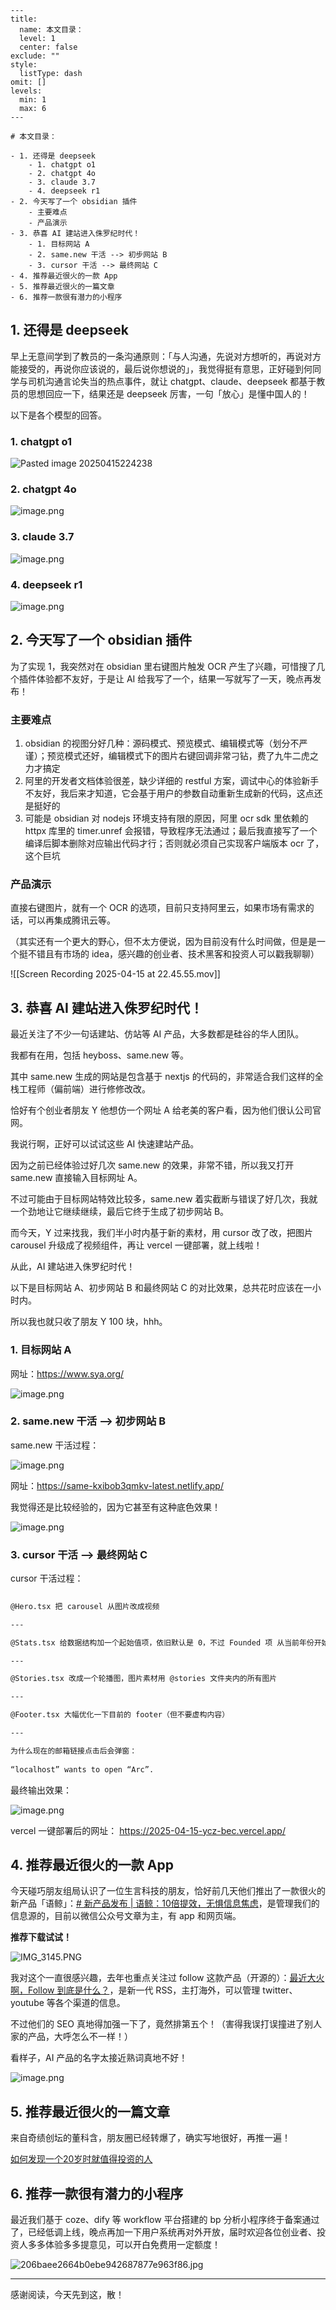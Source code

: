 
```insta-toc
---
title:
  name: 本文目录：
  level: 1
  center: false
exclude: ""
style:
  listType: dash
omit: []
levels:
  min: 1
  max: 6
---

# 本文目录：

- 1. 还得是 deepseek
    - 1. chatgpt o1
    - 2. chatgpt 4o
    - 3. claude 3.7
    - 4. deepseek r1
- 2. 今天写了一个 obsidian 插件
    - 主要难点
    - 产品演示
- 3. 恭喜 AI 建站进入侏罗纪时代！
    - 1. 目标网站 A
    - 2. same.new 干活 --> 初步网站 B
    - 3. cursor 干活 --> 最终网站 C
- 4. 推荐最近很火的一款 App
- 5. 推荐最近很火的一篇文章
- 6. 推荐一款很有潜力的小程序
```

## 1. 还得是 deepseek

早上无意间学到了教员的一条沟通原则：「与人沟通，先说对方想听的，再说对方能接受的，再说你应该说的，最后说你想说的」，我觉得挺有意思，正好碰到何同学与司机沟通言论失当的热点事件，就让 chatgpt、claude、deepseek 都基于教员的思想回应一下，结果还是 deepseek 厉害，一句「放心」是懂中国人的！

以下是各个模型的回答。

### 1. chatgpt o1



![Pasted image 20250415224238](https://poketto.oss-cn-hangzhou.aliyuncs.com/Pasted%20image%2020250415224238.png?x-oss-process=image/resize,w_800/quality,q_95)

### 2. chatgpt 4o

![image.png](https://poketto.oss-cn-hangzhou.aliyuncs.com/20250415224405.png?x-oss-process=image/resize,w_800/quality,q_100)

### 3. claude 3.7

![image.png](https://poketto.oss-cn-hangzhou.aliyuncs.com/20250415224457.png?x-oss-process=image/resize,w_800/quality,q_100)


### 4. deepseek r1

![image.png](https://poketto.oss-cn-hangzhou.aliyuncs.com/20250415224515.png?x-oss-process=image/resize,w_800/quality,q_100)



## 2. 今天写了一个 obsidian 插件

为了实现 1，我突然对在 obsidian 里右键图片触发 OCR 产生了兴趣，可惜搜了几个插件体验都不友好，于是让 AI 给我写了一个，结果一写就写了一天，晚点再发布！

### 主要难点

1. obsidian 的视图分好几种：源码模式、预览模式、编辑模式等（划分不严谨）；预览模式还好，编辑模式下的图片右键回调非常刁钻，费了九牛二虎之力才搞定
2. 阿里的开发者文档体验很差，缺少详细的 restful 方案，调试中心的体验新手不友好，我后来才知道，它会基于用户的参数自动重新生成新的代码，这点还是挺好的
3. 可能是 obsidian 对 nodejs 环境支持有限的原因，阿里 ocr sdk 里依赖的 httpx 库里的 timer.unref 会报错，导致程序无法通过；最后我直接写了一个编译后脚本删除对应输出代码才行；否则就必须自己实现客户端版本 ocr 了，这个巨坑

### 产品演示

直接右键图片，就有一个 OCR 的选项，目前只支持阿里云，如果市场有需求的话，可以再集成腾讯云等。

（其实还有一个更大的野心，但不太方便说，因为目前没有什么时间做，但是是一个挺不错且有市场的 idea，感兴趣的创业者、技术黑客和投资人可以戳我聊聊）


![[Screen Recording 2025-04-15 at 22.45.55.mov]]



## 3. 恭喜 AI 建站进入侏罗纪时代！

最近关注了不少一句话建站、仿站等 AI 产品，大多数都是硅谷的华人团队。

我都有在用，包括 heyboss、same.new 等。

其中 same.new 生成的网站是包含基于 nextjs 的代码的，非常适合我们这样的全栈工程师（偏前端）进行修修改改。

恰好有个创业者朋友 Y 他想仿一个网址 A 给老美的客户看，因为他们很认公司官网。

我说行啊，正好可以试试这些 AI 快速建站产品。

因为之前已经体验过好几次 same.new 的效果，非常不错，所以我又打开 same.new 直接输入目标网址 A。

不过可能由于目标网站特效比较多，same.new 着实截断与错误了好几次，我就一个劲地让它继续继续，最后它终于生成了初步网站 B。

而今天，Y 过来找我，我们半小时内基于新的素材，用 cursor 改了改，把图片 carousel 升级成了视频组件，再让 vercel 一键部署，就上线啦！

从此，AI 建站进入侏罗纪时代！

以下是目标网站 A、初步网站 B 和最终网站 C 的对比效果，总共花时应该在一小时内。

所以我也就只收了朋友 Y 100 块，hhh。

### 1. 目标网站 A

网址：https://www.sya.org/ 

![image.png](https://poketto.oss-cn-hangzhou.aliyuncs.com/20250415230123.png?x-oss-process=image/resize,w_800/quality,q_100)

### 2. same.new 干活 --> 初步网站 B

same.new 干活过程：

![image.png](https://poketto.oss-cn-hangzhou.aliyuncs.com/20250415230441.png?x-oss-process=image/resize,w_800/quality,q_100)


网址：https://same-kxibob3qmkv-latest.netlify.app/

我觉得还是比较经验的，因为它甚至有这种底色效果！

![image.png](https://poketto.oss-cn-hangzhou.aliyuncs.com/20250415230327.png?x-oss-process=image/resize,w_800/quality,q_100)

### 3. cursor 干活 --> 最终网站 C

cursor 干活过程：

```md
  
@Hero.tsx 把 carousel 从图片改成视频

---

@Stats.tsx 给数据结构加一个起始值项，依旧默认是 0，不过 Founded 项 从当前年份开始

---

@Stories.tsx 改成一个轮播图，图片素材用 @stories 文件夹内的所有图片

---

@Footer.tsx 大幅优化一下目前的 footer（但不要虚构内容）

---

为什么现在的邮箱链接点击后会弹窗：  
  
“localhost” wants to open “Arc”.
```


最终输出效果：

![image.png](https://poketto.oss-cn-hangzhou.aliyuncs.com/20250415230914.png?x-oss-process=image/resize,w_800/quality,q_100)

vercel 一键部署后的网址： https://2025-04-15-ycz-bec.vercel.app/

## 4. 推荐最近很火的一款 App

今天碰巧朋友组局认识了一位生言科技的朋友，恰好前几天他们推出了一款很火的新产品「语鲸」：[# 新产品发布 | 语鲸：10倍提效，无惧信息焦虑](https://mp.weixin.qq.com/s/oB054vVcEBgD21VGZIqmNg)，是管理我们的信息源的，目前以微信公众号文章为主，有 app 和网页端。

**推荐下载试试！**

![IMG_3145.PNG](https://poketto.oss-cn-hangzhou.aliyuncs.com/IMG_3145.PNG?x-oss-process=image/resize,w_800/quality,q_100)


我对这个一直很感兴趣，去年也重点关注过 follow 这款产品（开源的）：[最近大火啊，Follow 到底是什么？](https://mp.weixin.qq.com/s/vS_qz7Q70zqs4PBsWW93UQ)，是新一代 RSS，主打海外，可以管理 twitter、youtube 等各个渠道的信息。

不过他们的 SEO 真地得加强一下了，竟然排第五个！（害得我误打误撞进了别人家的产品，大呼怎么不一样！）

看样子，AI 产品的名字太接近熟词真地不好！

![image.png](https://poketto.oss-cn-hangzhou.aliyuncs.com/20250415232309.png?x-oss-process=image/resize,w_800/quality,q_100)

## 5. 推荐最近很火的一篇文章

来自奇绩创坛的董科含，朋友圈已经转爆了，确实写地很好，再推一遍！

[如何发现一个20岁时就值得投资的人](https://mp.weixin.qq.com/s/VgY-Lx_VDwccpXgsruWoRg)


## 6. 推荐一款很有潜力的小程序

最近我们基于 coze、dify 等 workflow 平台搭建的 bp 分析小程序终于备案通过了，已经低调上线，晚点再加一下用户系统再对外开放，届时欢迎各位创业者、投资人多多体验多多提意见，可以开白免费用一定额度！

![206baee2664b0ebe942687877e963f86.jpg](https://poketto.oss-cn-hangzhou.aliyuncs.com/206baee2664b0ebe942687877e963f86.jpg?x-oss-process=image/resize,w_800/quality,q_100)


---

感谢阅读，今天先到这，散！
